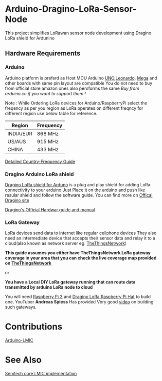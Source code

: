 # Arduino-Dragino-LoRa-Sensor-Node

This project simplifies LoRawan sensor node development using Dragino LoRa shield for Ardunino

## Hardware Requirements 

### Arduino

Arduino platform is preferd as Host MCU
Arduino [UNO](https://store.arduino.cc/usa/arduino-uno-rev3),[Leonardo](https://www.arduino.cc/en/Main/Arduino_BoardLeonardo), [Mega](https://store.arduino.cc/usa/mega-2560-r3) and other boards with same pin layout are compatible
You do not need to buy from official store amazon ones also peroforms the same
*Buy from arduino.cc if you want to support them !*







Note : While Ordering LoRa devices for Arduino/RaspberryPi select the freqency as per you region as
LoRa operates on different freqncy for different region use below table for reference.

|   Region   |    Frequency  |
| ---------- | ------------- |
| INDIA/EUR  |    868 MHz    |
|   US/AUS   |    915 MHz    |
|   CHINA    |    433 MHz    |

[Detailed Country-Frequency Guide](https://www.thethingsnetwork.org/docs/lorawan/frequencies-by-country.html)




### Dragino Arduino LoRa shield 

[Dragino LoRa shield for Arduno](https://www.amazon.com/Dragino-Compatible-Arduino-Leonardo-Consumption/dp/B07HD1MH3J/ref=sr_1_2?keywords=dragino+Arduino+LoRa+shield&qid=1579113922&sr=8-2) is a plug and play shield for adding LoRa connectivity to your arduino
Just Place it on the arduino and push like resular shield and follow the software guide. You can find
more on [Offical Dragino site](https://wiki.dragino.com/index.php?title=Lora_Shield)

[Dragino's Official Hardwar guide and manual](https://wiki.dragino.com/index.php?title=Lora_Shield)


### LoRa Gateway

LoRa devices send data to internet like regular cellphone devices
They also need an intermediate device that accepts their sensor data and relay it to a cloud(also known as network server eg: [TheThingsNetwork](https://www.thethingsnetwork.org/))

**This guide assumes you either have TheThingsNetwork LoRa gateway coverage in your area that you can 
check the live coverage map provided on [TheThingsNetwork](https://www.thethingsnetwork.org/)**

or 

**You have a Local DIY LoRa gateway running that can route data transmitted by arduino LoRa node to cloud**

You will need [Raspberry Pi 3](https://www.amazon.com/Raspberry-Pi-RASPBERRYPI3-MODB-1GB-Model-Motherboard/dp/B01N13X8V1/ref=sxbs_sxwds-stvp?cv_ct_cx=prime+raspberry+pi&keywords=prime+raspberry+pi&pd_rd_i=B01N13X8V1&pd_rd_r=6e87624d-3249-44b0-930a-193955cbce0b&pd_rd_w=Q31Fs&pd_rd_wg=Y8Rzi&pf_rd_p=a6d018ad-f20b-46c9-8920-433972c7d9b7&pf_rd_r=YGWB89HDQDD4655XVVWQ&psc=1&qid=1579114780&s=specialty-aps) and [Dragino LoRa Raspberry Pi Hat](https://www.amazon.com/Dragino-Raspberry-Temperature-Support-Command/dp/B07HCZMHKZ/ref=sr_1_1_sspa?keywords=raspberry+pi+LoRa+hat&qid=1579114833&s=electronics&sr=1-1-spons&psc=1&spLa=ZW5jcnlwdGVkUXVhbGlmaWVyPUE5OUtFNkdYT1NLTVEmZW5jcnlwdGVkSWQ9QTA0NzU1OTkxQUM3OVNDUlVKUU1IJmVuY3J5cHRlZEFkSWQ9QTAzMTYzODkxMEVEUEwzOFgxUlBEJndpZGdldE5hbWU9c3BfYXRmJmFjdGlvbj1jbGlja1JlZGlyZWN0JmRvTm90TG9nQ2xpY2s9dHJ1ZQ==) to build one.
YouTuber **Andreas Spiess** Has provided Very good [video](https://www.youtube.com/watch?v=Ya-QlEaonLU&list=PL3XBzmAj53Rkkogh-lti58h_GkhzU1n7U&index=6) on building such gateways.



# Contributions

[Arduino-LMIC](https://github.com/matthijskooijman/arduino-lmic)

# See Also

[Semtech core LMIC implementation](https://github.com/Lora-net/LoRaMac-node)
